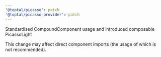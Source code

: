 ```yaml
---
'@toptal/picasso': patch
'@toptal/picasso-provider': patch
---
```


Standardised CompoundComponent usage and introduced composable PicassoLight

This change may affect direct component imports (the usage of which is not recommended).
